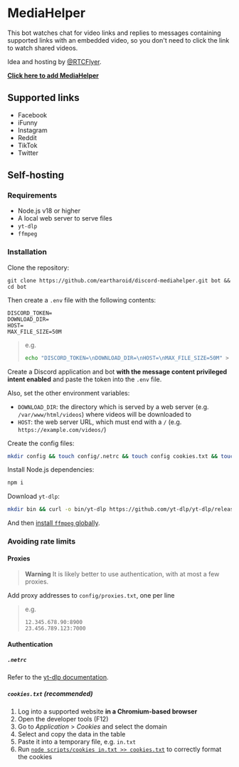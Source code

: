 # MediaHelper

This bot watches chat for video links and replies to messages containing supported links with an embedded video,
so you don't need to click the link to watch shared videos.

Idea and hosting by [@RTCFlyer](https://github.com/RTCFlyer).

[**Click here to add MediaHelper**](https://discord.com/oauth2/authorize?client_id=1026547091121655808&permissions=274878032960&scope=bot%20applications.commands)

## Supported links

- Facebook
- iFunny
- Instagram
- Reddit
- TikTok
- Twitter

## Self-hosting

### Requirements


- Node.js v18 or higher
- A local web server to serve files
- `yt-dlp`
- `ffmpeg`

### Installation

Clone the repository:
```
git clone https://github.com/eartharoid/discord-mediahelper.git bot && cd bot
```

Then create a `.env` file with the following contents:
```
DISCORD_TOKEN=
DOWNLOAD_DIR=
HOST=
MAX_FILE_SIZE=50M
```

> e.g.
> ```bash
> echo "DISCORD_TOKEN=\nDOWNLOAD_DIR=\nHOST=\nMAX_FILE_SIZE=50M" > .env
> ```

Create a Discord application and bot **with the message content privileged intent enabled** and paste the token into the `.env` file.

Also, set the other environment variables:

- `DOWNLOAD_DIR`: the directory which is served by a web server (e.g. `/var/www/html/videos`) where videos will be downloaded to
- `HOST`: the web server URL, which must end with a `/` (e.g. `https://example.com/videos/`)

Create the config files:
```bash
mkdir config && touch config/.netrc && touch config cookies.txt && touch config/proxies.txt
```

Install Node.js dependencies:
```bash
npm i
```

Download `yt-dlp`:
```bash
mkdir bin && curl -o bin/yt-dlp https://github.com/yt-dlp/yt-dlp/releases/latest/download/yt-dlp
```

And then [install `ffmpeg` globally](https://www.ffmpeg.org/download.html).

### Avoiding rate limits

#### Proxies

> **Warning** It is likely better to use authentication, with at most a few proxies.

Add proxy addresses to `config/proxies.txt`, one per line

> e.g.
> ```
> 12.345.678.90:8900
> 23.456.789.123:7000
> ```

#### Authentication

##### `.netrc`

Refer to the [yt-dlp documentation](https://github.com/yt-dlp/yt-dlp#authentication-with-netrc-file).

##### `cookies.txt` (recommended)

1. Log into a supported website **in a Chromium-based browser**
2. Open the developer tools (F12)
3. Go to *Application* > *Cookies* and select the domain
4. Select and copy the data in the table
5. Paste it into a temporary file, e.g. `in.txt`
6. Run [`node scripts/cookies in.txt >> cookies.txt`](https://github.com/dandv/convert-chrome-cookies-to-netscape-format) to correctly format the cookies
